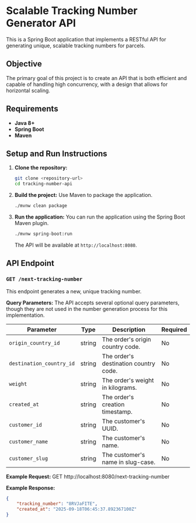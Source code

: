 # Scalable Tracking Number Generator API

This is a Spring Boot application that implements a RESTful API for generating unique, scalable tracking numbers for parcels.

## Objective

The primary goal of this project is to create an API that is both efficient and capable of handling high concurrency, with a design that allows for horizontal scaling.

## Requirements

* **Java 8+**
* **Spring Boot**
* **Maven**

## Setup and Run Instructions

1.  **Clone the repository:**
    ```sh
    git clone <repository-url>
    cd tracking-number-api
    ```

2.  **Build the project:**
    Use Maven to package the application.
    ```sh
    ./mvnw clean package
    ```

3.  **Run the application:**
    You can run the application using the Spring Boot Maven plugin.
    ```sh
    ./mvnw spring-boot:run
    ```
    The API will be available at `http://localhost:8080`.

## API Endpoint

### `GET /next-tracking-number`

This endpoint generates a new, unique tracking number.

**Query Parameters:**
The API accepts several optional query parameters, though they are not used in the number generation process for this implementation.

| Parameter | Type | Description | Required |
| --- | --- | --- | --- |
| `origin_country_id` | string | The order's origin country code. | No |
| `destination_country_id` | string | The order's destination country code. | No |
| `weight` | string | The order's weight in kilograms. | No |
| `created_at` | string | The order's creation timestamp. | No |
| `customer_id` | string | The customer's UUID. | No |
| `customer_name` | string | The customer's name. | No |
| `customer_slug` | string | The customer's name in slug-case. | No |

**Example Request:**
GET http://localhost:8080/next-tracking-number

**Example Response:**
```json
{
    "tracking_number": "8RVJaFITE",
    "created_at": "2025-09-18T06:45:37.892367100Z"
}
